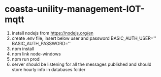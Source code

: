 # coasta-unility-management-IOT-mqtt

1) install nodejs from https://nodejs.org/en
2) create .env file, insert below user and password
    BASIC_AUTH_USER=''
    BASIC_AUTH_PASSWORD='' 
3) npm install
4) npm link node-windows
5) npm run prod
6) server should be listening for all the messages published and should store hourly info in databases folder


